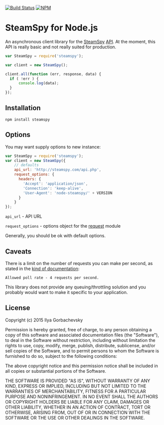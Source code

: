 [![Build Status](https://travis-ci.org/keyCat/node-steamspy.svg?branch=master)](https://travis-ci.org/keyCat/node-steamspy) [![NPM](https://nodei.co/npm/steamspy.png?mini=true)](https://www.npmjs.com/package/steamspy)

# SteamSpy for Node.js
An asynchronous client library for the [SteamSpy](http://steamspy.com/) [API](http://steamspy.com/api.php). At the moment, this API is really basic and not really suited for production.

```javascript
var SteamSpy = require('steamspy');

var client = new SteamSpy();

client.all(function (err, response, data) {
  if ( !err ) {
      console.log(data);
  }
});
```

## Installation

`npm install steamspy`

## Options

You may want supply options to new instance:

```javascript
var SteamSpy = require('steamspy');
var client = new SteamSpy({
    // defaults
    api_url: 'http://steamspy.com/api.php',
    request_options: {
      headers: {
        'Accept': 'application/json',
        'Connection': 'keep-alive',
        'User-Agent': 'node-steamspy/' + VERSION
      }
    }
});
```

`api_url` - API URL

`request_options` - options object for the [request](https://github.com/request/request) module

Generally, you should be ok with default options.

## Caveats

There is a limit on the number of requests you can make per second, as stated in the [kind of documentation](http://steamspy.com/api.php):

```
Allowed poll rate - 4 requests per second.
```

This library does not provide any queuing/throttling solution and you probably would want to make it specific to your application.

## License

Copyright (c) 2015 Ilya Gorbachevsky

Permission is hereby granted, free of charge, to any person obtaining a copy
of this software and associated documentation files (the "Software"), to deal
in the Software without restriction, including without limitation the rights
to use, copy, modify, merge, publish, distribute, sublicense, and/or sell
copies of the Software, and to permit persons to whom the Software is
furnished to do so, subject to the following conditions:

The above copyright notice and this permission notice shall be included in
all copies or substantial portions of the Software.

THE SOFTWARE IS PROVIDED "AS IS", WITHOUT WARRANTY OF ANY KIND, EXPRESS OR
IMPLIED, INCLUDING BUT NOT LIMITED TO THE WARRANTIES OF MERCHANTABILITY,
FITNESS FOR A PARTICULAR PURPOSE AND NONINFRINGEMENT. IN NO EVENT SHALL THE
AUTHORS OR COPYRIGHT HOLDERS BE LIABLE FOR ANY CLAIM, DAMAGES OR OTHER
LIABILITY, WHETHER IN AN ACTION OF CONTRACT, TORT OR OTHERWISE, ARISING FROM,
OUT OF OR IN CONNECTION WITH THE SOFTWARE OR THE USE OR OTHER DEALINGS IN
THE SOFTWARE.


